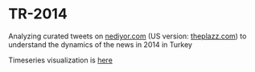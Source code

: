 # TR-2014
Analyzing curated tweets on [nediyor.com](http://nediyor.com) (US version: [theplazz.com](http://theplazz.com)) to understand the dynamics of the news in 2014 in Turkey

Timeseries visualization is [here](http://talhaoz.com/news/)

